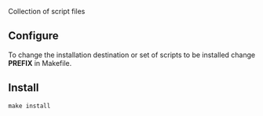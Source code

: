 Collection of script files

## Configure
To change the installation destination or set of scripts to be installed change
**PREFIX** in Makefile.

## Install

	make install
